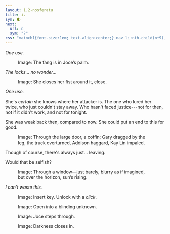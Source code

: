 ```yaml
---
layout: 1.2-nosferatu
title: i.
sym: 🌒︎
next:
  url: n
  sym: "?"
css: "main>h1{font-size:1em; text-align:center;} nav li:nth-child(n+9),#nxt span{display:none;} header h2{color:#404040;} nav li:nth-child(8){color:#808080;} h1{margin-bottom:5em;} main,figcaption{text-align:center;} p,figcaption{max-width:425px;} figure{margin:5em auto;} p+p{margin-top:1.5em;} #nxt{font-weight:bold;}"
---
```

<i>One use.</i>

<figure><img src="{%include url.html%}/assets/img/au/1-01.png" alt=""/>
<figcaption><span class="x">Image: </span>The fang is in Joce’s palm.</figcaption></figure>

<i>The locks... no wonder...</i>

<figure><img src="{%include url.html%}/assets/img/au/1-02.png" alt=""/>
<figcaption><span class="x">Image: </span>She closes her fist around it, close.</figcaption></figure>

<i>One use.</i>

She's *certain* she knows where her attacker is. The one who lured her twice, who just couldn't stay away. Who hasn't faced justice---not for then, not if it didn't work, and not for tonight.

She was weak back then, compared to now. She could put an end to this for good.

<figure><img src="{%include url.html%}/assets/img/au/1-03.png" alt=""/>
<figcaption><span class="x">Image: </span>Through the large door, a coffin; Gary dragged by the leg, the truck overturned, Addison haggard, Kay&nbsp;Lin impaled.</figcaption></figure>

Though of course, there's always just... leaving.

Would that be selfish?

<figure><img src="{%include url.html%}/assets/img/au/1-04.png" alt=""/>
<figcaption><span class="x">Image: </span>Through a window—just barely, blurry as if imagined, but over the horizon, sun’s rising.</figcaption></figure>

<i>I can't waste this.</i>

<figure><img src="{%include url.html%}/assets/img/au/1-05.png" alt=""/>
<figcaption><span class="x">Image: </span>Insert key. Unlock with a <i>click</i>.</figcaption></figure>

<figure><img src="{%include url.html%}/assets/img/au/1-06.png" alt=""/>
<figcaption><span class="x">Image: </span>Open into a blinding unknown.</figcaption></figure>

<figure><img src="{%include url.html%}/assets/img/au/1-07.png" alt=""/>
<figcaption><span class="x">Image: </span>Joce steps through.</figcaption></figure>

<figure><img src="{%include url.html%}/assets/img/au/1-08.png" alt=""/>
<figcaption><span class="x">Image: </span>Darkness closes in.</figcaption></figure>